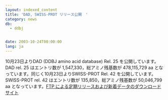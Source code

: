 ```yaml
---
layout: indexed_content
title: 'DAD, SWISS-PROT リリース公開　'
category: news
db:
  - ddbj


date: 2003-10-24T00:00:00
lang: ja
---
```


10月23日よりDAD (DDBJ amino acid database) Rel. 25 を公開しています。 DAD rel. 25 はエントリ数が 1,547,330，総アミノ残基数が 478,115,729 aa となっています。同じく10月23日よりSWISS-PROT Rel. 42 を公開しています。 SWISS-PROT rel. 42 はエントリ数が 135,850，総アミノ残基数が 50,046,799 aa となっています。<a href="/services/index.html">FTP による定期リリースおよび新着データのダウンロードサイト</a>
